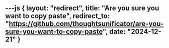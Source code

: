---js
{
	layout: "redirect",
	title: "Are you sure you want to copy paste",
	redirect_to: "https://github.com/thoughtsunificator/are-you-sure-you-want-to-copy-paste",
	date: "2024-12-21"
}
---

